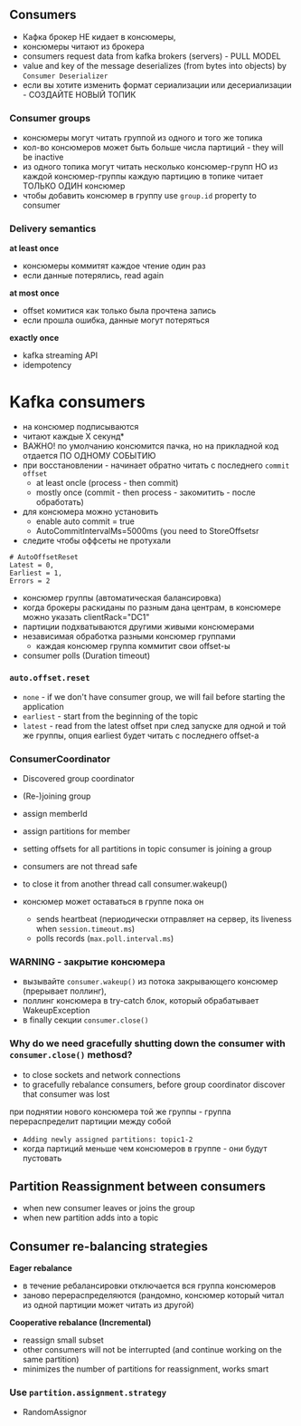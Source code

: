## Consumers
- Кафка брокер НЕ кидает в консюмеры,
- консюмеры читают из брокера
- consumers request data from kafka brokers (servers) - PULL MODEL
- value and key of the message deserializes (from bytes into objects) by `Consumer Deserializer`
- если вы хотите изменить формат сериализации или десериализации - СОЗДАЙТЕ НОВЫЙ ТОПИК

### Consumer groups
- консюмеры могут читать группой из одного и того же топика
- кол-во консюмеров может быть больше числа партиций - they will be inactive
- из одного топика могут читать несколько консюмер-групп НО из каждой консюмер-группы каждую партицию в топике читает ТОЛЬКО ОДИН консюмер
- чтобы добавить консюмер в группу use `group.id` property to consumer

### Delivery semantics
**at least once**
- консюмеры коммитят каждое чтение один раз
- если данные потерялись, read again

**at most once**
- offset комитися как только была прочтена запись
- если прошла ошибка, данные могут потеряться

**exactly once**
- kafka streaming API
- idempotency

# Kafka consumers
- на консюмер подписываются
- читают каждые Х секунд*
- ВАЖНО! по умолчанию консюмится пачка, но на прикладной код отдается ПО ОДНОМУ СОБЫТИЮ
- при восстановлении - начинает обратно читать с последнего `commit offset `
    - at least oncle (process - then commit)
    - mostly once (commit - then process - закомитить - после обработать)
- для консюмера можно установить
    - enable auto commit = true
    - AutoCommitIntervalMs=5000ms (you need to StoreOffsetsr
- следите чтобы оффсеты не протухали
```
# AutoOffsetReset
Latest = 0,
Earliest = 1,
Errors = 2
```
- консюмер группы (автоматическая балансировка)
- когда брокеры раскиданы по разным дана центрам, в консюмере можно указать clientRack="DC1"
- партиции подхватываются другими живыми консюмерами
- независимая обработка разными консюмер группами
    - каждая консюмер группа коммитит свои offset-ы
- consumer polls (Duration timeout)

### `auto.offset.reset`
- `none` - if we don't have consumer group, we will fail before starting the application
- `earliest` - start from the beginning of the topic
- `latest` - read from the latest offset
  при след запуске для одной и той же группы, опция earliest будет читать с последнего offset-a

### ConsumerCoordinator
- Discovered group coordinator
- (Re-)joining group
- assign memberId
- assign partitions for member
- setting offsets for all partitions in topic
  consumer is joining a group

- consumers are not thread safe
- to close it from another thread call consumer.wakeup()
- консюмер может оставаться в группе пока он
  - sends heartbeat (периодически отправляет на сервер, its liveness when `session.timeout.ms`)
  - polls records (`max.poll.interval.ms`)

### WARNING - закрытие консюмера
- вызывайте `consumer.wakeup()` из потока закрывающего консюмер (прерывает поллинг),
- поллинг консюмера в try-catch блок, который обрабатывает WakeupException
- в finally секции `consumer.close()`

### Why do we need gracefully shutting down the consumer with `consumer.close()` methosd?
- to close sockets and network connections
- to gracefully rebalance consumers, before group coordinator discover that consumer was lost

при поднятии нового консюмера той же группы - группа перераспределит партиции между собой
- `Adding newly assigned partitions: topic1-2`
- когда партиций меньше чем консюмеров в группе - они будут пустовать

## Partition Reassignment between consumers
- when new consumer leaves or joins the group
- when new partition adds into a topic

## Consumer re-balancing strategies
**Eager rebalance**
- в течение ребалансировки отключается вся группа консюмеров
- заново перераспределяются (рандомно, консюмер который читал из одной партиции может читать из другой)

**Cooperative rebalance (Incremental)**
- reassign small subset
- other consumers will not be interrupted (and continue working on the same partition)
- minimizes the number of partitions for reassignment, works smart

### Use `partition.assignment.strategy`
- RandomAssignor 
